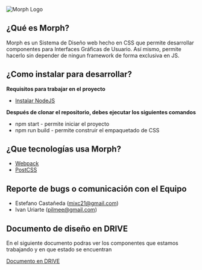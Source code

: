 ![Morph Logo](https://image.ibb.co/kqEokV/morph-180-logo.png)

## ¿Qué es Morph?

Morph es un Sistema de Diseño web hecho en CSS que permite desarrollar componentes para Interfaces Gráficas de Usuario. Así mismo, permite hacerlo sin depender de ningun framework de forma exclusiva en JS.

## ¿Como instalar para desarrollar?

**Requisitos para trabajar en el proyecto**

- [Instalar NodeJS](https://nodejs.org/es/download/)

**Después de clonar el repositorio, debes ejecutar los siguientes comandos**

- npm start - permite iniciar el proyecto
- npm run build - permite construir el empaquetado de CSS

## ¿Que tecnologías usa Morph?

- [Webpack](https://webpack.js.org)
- [PostCSS](https://postcss.org/)

## Reporte de bugs o comunicación con el Equipo

 - Estefano Castañeda (mixc21@gmail.com)
 - Ivan Uriarte (pilmee@gmail.com)

## Documento de diseño en DRIVE

En el siguiente documento podras ver los componentes que estamos trabajando y en que estado se encuentran

[Documento en DRIVE](https://docs.google.com/spreadsheets/d/1upglq53m6xZUzN35i2-XfHkaHwmktH4aqBwMqToDD04/edit?usp=sharing)

